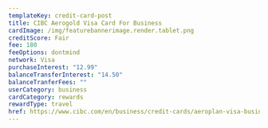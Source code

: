 ```yaml
---
templateKey: credit-card-post
title: CIBC Aerogold Visa Card For Business
cardImage: /img/featurebannerimage.render.tablet.png
creditScore: Fair
fee: 180
feeOptions: dontmind
network: Visa
purchaseInterest: "12.99"
balanceTransferInterest: "14.50"
balanceTranferFees: ""
userCategory: business
cardCategory: rewards
rewardType: travel
href: https://www.cibc.com/en/business/credit-cards/aeroplan-visa-business.html
---
```

